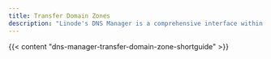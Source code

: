 ```yaml
---
title: Transfer Domain Zones
description: "Linode's DNS Manager is a comprehensive interface within the Linode Cloud Manager that gives you complete oversight of DNS records."
---
```


{{< content "dns-manager-transfer-domain-zone-shortguide" >}}